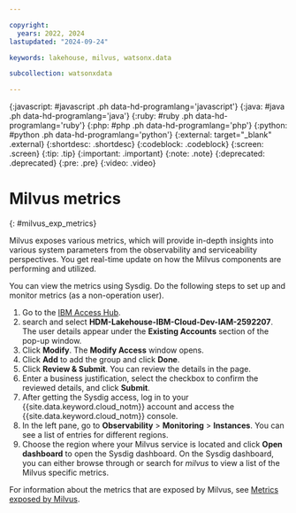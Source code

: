 ```yaml
---

copyright:
  years: 2022, 2024
lastupdated: "2024-09-24"

keywords: lakehouse, milvus, watsonx.data

subcollection: watsonxdata

---
```


{:javascript: #javascript .ph data-hd-programlang='javascript'}
{:java: #java .ph data-hd-programlang='java'}
{:ruby: #ruby .ph data-hd-programlang='ruby'}
{:php: #php .ph data-hd-programlang='php'}
{:python: #python .ph data-hd-programlang='python'}
{:external: target="_blank" .external}
{:shortdesc: .shortdesc}
{:codeblock: .codeblock}
{:screen: .screen}
{:tip: .tip}
{:important: .important}
{:note: .note}
{:deprecated: .deprecated}
{:pre: .pre}
{:video: .video}

# Milvus metrics
{: #milvus_exp_metrics}

Milvus exposes various metrics, which will provide in-depth insights into various system parameters from the observability and serviceability perspectives. You get real-time update on how the Milvus components are performing and utilized.

You can view the metrics using Sysdig. Do the following steps to set up and monitor metrics (as a non-operation user).

1. Go to the [IBM Access Hub](https://ibm-support.saviyntcloud.com/ECMv6/request/applicationRequest).
1. search and select **HDM-Lakehouse-IBM-Cloud-Dev-IAM-2592207**. The user details appear under the **Existing Accounts** section of the pop-up window.
1. Click **Modify**. The **Modify Access** window opens.
1. Click **Add** to add the group and click **Done**.
1. Click **Review & Submit**. You can review the details in the page.
1. Enter a business justification, select the checkbox to confirm the reviewed details, and click **Submit**.
1. After getting the Sysdig access, log in to your {{site.data.keyword.cloud_notm}} account and access the {{site.data.keyword.cloud_notm}} console.
1. In the left pane, go to **Observability** > **Monitoring** > **Instances**. You can see a list of entries for different regions.
1. Choose the region where your Milvus service is located and click **Open dashboard** to open the Sysdig dashboard. On the Sysdig dashboard, you can either browse through or search for *milvus* to view a list of the Milvus specific metrics.

For information about the metrics that are exposed by Milvus, see [Metrics exposed by Milvus](watsonxdata?topic=watsonxdata-milvus_exp_metrics_list).
